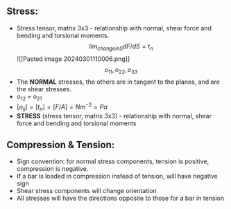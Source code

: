 ## Stress:
- Stress tensor, matrix 3x3 - relationship with normal, shear force and bending and torsional moments.
$$
lim_{change in S}dF/dS = t_n
$$
![[Pasted image 20240301110006.png]]
$$
o_{11}, o_{22}, o_{33} 
$$
- The **NORMAL** stresses, the others are in tangent to the planes, and are the shear stresses. 
- o$_{12}$ = o$_{21}$ 
- $[o_{ij}]=[t_n]=[F/A]=Nm^{-2}=Pa$
- **STRESS** (stress tensor, matrix 3x3) - relationship with normal, shear force and bending and torsional moments

## Compression & Tension:
- Sign convention: for normal stress components, tension is positive, compression is negative.
- If a bar is loaded in compression instead of tension, will have negative sign
- Shear stress components will change orientation
- All stresses will have the directions opposite to those for a bar in tension